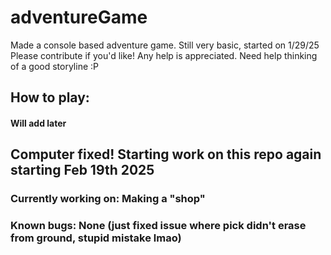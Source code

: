 # adventureGame
Made a console based adventure game. Still very basic, started on 1/29/25
Please contribute if you'd like! Any help is appreciated. Need help thinking of a good storyline :P

## How to play:
#### Will add later

## Computer fixed! Starting work on this repo again starting Feb 19th 2025

### Currently working on: Making a "shop"
### Known bugs: None (just fixed issue where pick didn't erase from ground, stupid mistake lmao)
